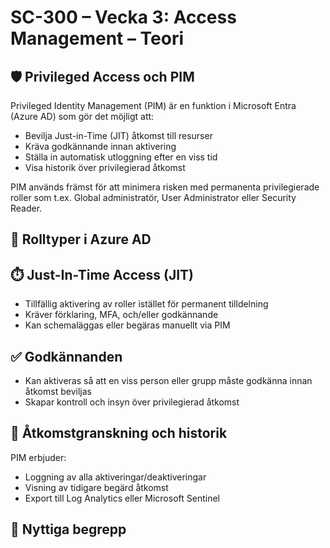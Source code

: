 # SC-300 – Vecka 3: Access Management – Teori
## 🛡️ Privileged Access och PIM
Privileged Identity Management (PIM) är en funktion i Microsoft Entra (Azure AD) som gör det möjligt att:
- Bevilja Just-in-Time (JIT) åtkomst till resurser
- Kräva godkännande innan aktivering
- Ställa in automatisk utloggning efter en viss tid
- Visa historik över privilegierad åtkomst

PIM används främst för att minimera risken med permanenta privilegierade roller som t.ex. Global administratör, User Administrator eller Security Reader.
## 🧩 Rolltyper i Azure AD
## ⏱️ Just-In-Time Access (JIT)
- Tillfällig aktivering av roller istället för permanent tilldelning
- Kräver förklaring, MFA, och/eller godkännande
- Kan schemaläggas eller begäras manuellt via PIM
## ✅ Godkännanden
- Kan aktiveras så att en viss person eller grupp måste godkänna innan åtkomst beviljas
- Skapar kontroll och insyn över privilegierad åtkomst
## 🧾 Åtkomstgranskning och historik
PIM erbjuder:
- Loggning av alla aktiveringar/deaktiveringar
- Visning av tidigare begärd åtkomst
- Export till Log Analytics eller Microsoft Sentinel
## 🎯 Nyttiga begrepp
